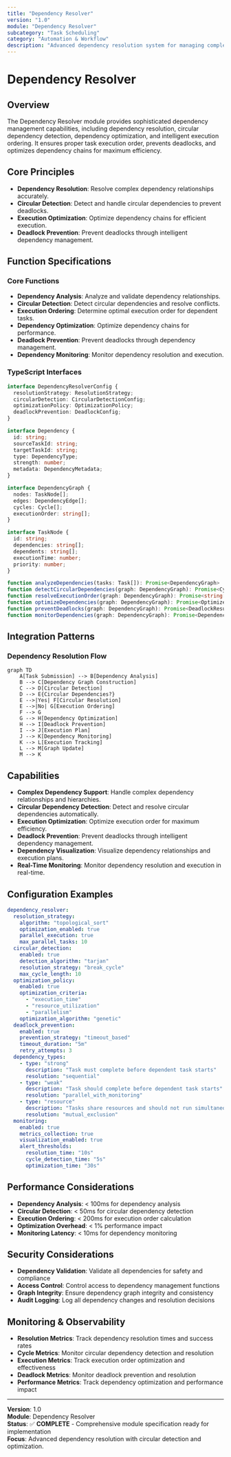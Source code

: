```yaml
---
title: "Dependency Resolver"
version: "1.0"
module: "Dependency Resolver"
subcategory: "Task Scheduling"
category: "Automation & Workflow"
description: "Advanced dependency resolution system for managing complex task dependencies, circular dependency detection, dependency optimization, and intelligent execution ordering."
---
```


# **Dependency Resolver**

## **Overview**

The Dependency Resolver module provides sophisticated dependency management capabilities, including dependency resolution, circular dependency detection, dependency optimization, and intelligent execution ordering. It ensures proper task execution order, prevents deadlocks, and optimizes dependency chains for maximum efficiency.

## **Core Principles**
- **Dependency Resolution**: Resolve complex dependency relationships accurately.
- **Circular Detection**: Detect and handle circular dependencies to prevent deadlocks.
- **Execution Optimization**: Optimize dependency chains for efficient execution.
- **Deadlock Prevention**: Prevent deadlocks through intelligent dependency management.

## **Function Specifications**

### **Core Functions**
- **Dependency Analysis**: Analyze and validate dependency relationships.
- **Circular Detection**: Detect circular dependencies and resolve conflicts.
- **Execution Ordering**: Determine optimal execution order for dependent tasks.
- **Dependency Optimization**: Optimize dependency chains for performance.
- **Deadlock Prevention**: Prevent deadlocks through dependency management.
- **Dependency Monitoring**: Monitor dependency resolution and execution.

### **TypeScript Interfaces**
```typescript
interface DependencyResolverConfig {
  resolutionStrategy: ResolutionStrategy;
  circularDetection: CircularDetectionConfig;
  optimizationPolicy: OptimizationPolicy;
  deadlockPrevention: DeadlockConfig;
}

interface Dependency {
  id: string;
  sourceTaskId: string;
  targetTaskId: string;
  type: DependencyType;
  strength: number;
  metadata: DependencyMetadata;
}

interface DependencyGraph {
  nodes: TaskNode[];
  edges: DependencyEdge[];
  cycles: Cycle[];
  executionOrder: string[];
}

interface TaskNode {
  id: string;
  dependencies: string[];
  dependents: string[];
  executionTime: number;
  priority: number;
}

function analyzeDependencies(tasks: Task[]): Promise<DependencyGraph>
function detectCircularDependencies(graph: DependencyGraph): Promise<Cycle[]>
function resolveExecutionOrder(graph: DependencyGraph): Promise<string[]>
function optimizeDependencies(graph: DependencyGraph): Promise<OptimizedGraph>
function preventDeadlocks(graph: DependencyGraph): Promise<DeadlockResult>
function monitorDependencies(graph: DependencyGraph): Promise<DependencyMetrics>
```

## **Integration Patterns**

### **Dependency Resolution Flow**
```mermaid
graph TD
    A[Task Submission] --> B[Dependency Analysis]
    B --> C[Dependency Graph Construction]
    C --> D[Circular Detection]
    D --> E{Circular Dependencies?}
    E -->|Yes| F[Circular Resolution]
    E -->|No| G[Execution Ordering]
    F --> G
    G --> H[Dependency Optimization]
    H --> I[Deadlock Prevention]
    I --> J[Execution Plan]
    J --> K[Dependency Monitoring]
    K --> L[Execution Tracking]
    L --> M[Graph Update]
    M --> K
```

## **Capabilities**
- **Complex Dependency Support**: Handle complex dependency relationships and hierarchies.
- **Circular Dependency Detection**: Detect and resolve circular dependencies automatically.
- **Execution Optimization**: Optimize execution order for maximum efficiency.
- **Deadlock Prevention**: Prevent deadlocks through intelligent dependency management.
- **Dependency Visualization**: Visualize dependency relationships and execution plans.
- **Real-Time Monitoring**: Monitor dependency resolution and execution in real-time.

## **Configuration Examples**
```yaml
dependency_resolver:
  resolution_strategy:
    algorithm: "topological_sort"
    optimization_enabled: true
    parallel_execution: true
    max_parallel_tasks: 10
  circular_detection:
    enabled: true
    detection_algorithm: "tarjan"
    resolution_strategy: "break_cycle"
    max_cycle_length: 10
  optimization_policy:
    enabled: true
    optimization_criteria:
      - "execution_time"
      - "resource_utilization"
      - "parallelism"
    optimization_algorithm: "genetic"
  deadlock_prevention:
    enabled: true
    prevention_strategy: "timeout_based"
    timeout_duration: "5m"
    retry_attempts: 3
  dependency_types:
    - type: "strong"
      description: "Task must complete before dependent task starts"
      resolution: "sequential"
    - type: "weak"
      description: "Task should complete before dependent task starts"
      resolution: "parallel_with_monitoring"
    - type: "resource"
      description: "Tasks share resources and should not run simultaneously"
      resolution: "mutual_exclusion"
  monitoring:
    enabled: true
    metrics_collection: true
    visualization_enabled: true
    alert_thresholds:
      resolution_time: "10s"
      cycle_detection_time: "5s"
      optimization_time: "30s"
```

## **Performance Considerations**
- **Dependency Analysis**: < 100ms for dependency analysis
- **Circular Detection**: < 50ms for circular dependency detection
- **Execution Ordering**: < 200ms for execution order calculation
- **Optimization Overhead**: < 1% performance impact
- **Monitoring Latency**: < 10ms for dependency monitoring

## **Security Considerations**
- **Dependency Validation**: Validate all dependencies for safety and compliance
- **Access Control**: Control access to dependency management functions
- **Graph Integrity**: Ensure dependency graph integrity and consistency
- **Audit Logging**: Log all dependency changes and resolution decisions

## **Monitoring & Observability**
- **Resolution Metrics**: Track dependency resolution times and success rates
- **Cycle Metrics**: Monitor circular dependency detection and resolution
- **Execution Metrics**: Track execution order optimization and effectiveness
- **Deadlock Metrics**: Monitor deadlock prevention and resolution
- **Performance Metrics**: Track dependency optimization and performance impact

---

**Version**: 1.0  
**Module**: Dependency Resolver  
**Status**: ✅ **COMPLETE** - Comprehensive module specification ready for implementation  
**Focus**: Advanced dependency resolution with circular detection and optimization. 